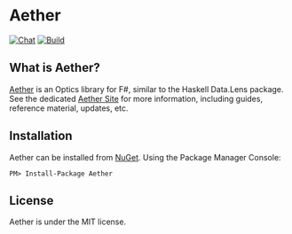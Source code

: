 # Aether

[![Chat](https://badges.gitter.im/Join%20Chat.svg)](https://gitter.im/xyncro/aether?utm_source=badge&utm_medium=badge&utm_campaign=pr-badge&utm_content=badge)
[![Build](https://ci.appveyor.com/api/projects/status/3jl24iaac9ka3ov2?svg=true)](https://ci.appveyor.com/project/xyncro/aether)


## What is Aether?

[Aether][aether] is an Optics library for F#, similar to the Haskell Data.Lens package. See the dedicated [Aether Site][aether] for more information, including guides, reference material, updates, etc.

## Installation

Aether can be installed from [NuGet](https://www.nuget.org/packages/aether "Aether on NuGet"). Using the Package Manager Console:

```batch
PM> Install-Package Aether
```

## License

Aether is under the MIT license.

[aether]: https://xyncro.tech/aether
